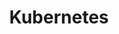---
title: Kubernetes
description: Automating the deployment, scaling, and management of containerized applications.
image: https://raw.githubusercontent.com/kubernetes/kubernetes/refs/heads/master/logo/logo.svg

# Badge style
style:
    background: "#2a9d8f"
    color: "#fff"
---